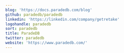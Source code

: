 ```yaml
---
blog: 'https://docs.paradedb.com/blog'
github: paradedb/paradedb
linkedin: 'https://linkedin.com/company/getretake'
logohandle: paradedb
sort: paradedb
title: ParadeDB
twitter: paradedb
website: 'https://www.paradedb.com/'
---
```

